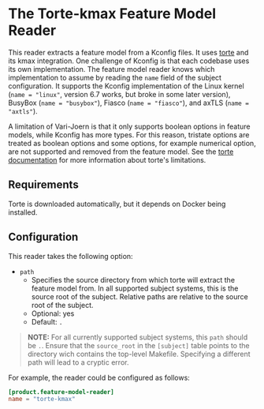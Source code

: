 # The Torte-kmax Feature Model Reader

This reader extracts a feature model from a Kconfig files. It uses
[torte](https://github.com/ekuiter/torte/tree/79a4df3) and its kmax integration. One challenge of Kconfig is that each
codebase uses its own implementation. The feature model reader knows which implementation to assume by reading the
`name` field of the subject configuration. It supports the Kconfig implementation of the Linux kernel
(`name = "linux"`, version 6.7 works, but broke in some later version), BusyBox (`name = "busybox"`),
Fiasco (`name = "fiasco"`), and axTLS (`name = "axtls"`).

A limitation of Vari-Joern is that it only supports boolean options in feature models, while Kconfig has more types.
For this reason, tristate options are treated as boolean options and some options, for example numerical option, are not
supported and removed from the feature model. See the
[torte documentation](https://github.com/ekuiter/torte/tree/79a4df3?tab=readme-ov-file#extraction-transformation-and-analysis)
for more information about torte's limitations.

## Requirements

Torte is downloaded automatically, but it depends on Docker being installed.

## Configuration

This reader takes the following option:

- `path`
    - Specifies the source directory from which torte will extract the feature model from. In all supported subject
      systems, this is the source root of the subject.
      Relative paths are relative to the source root of the subject.
    - Optional: yes
    - Default: `.`
> **NOTE:** For all currently supported subject systems, this `path` should be `.`.
> Ensure that the `source_root` in the `[subject]` table points to the directory wich contains the top-level Makefile.
> Specifying a different path will lead to a cryptic error.

For example, the reader could be configured as follows:

```toml
[product.feature-model-reader]
name = "torte-kmax"
```
